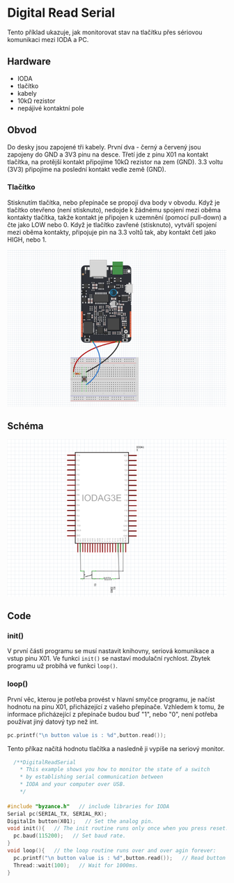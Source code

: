 # Digital Read Serial

Tento příklad ukazuje, jak monitorovat stav na tlačítku přes sériovou komunikaci mezi IODA a PC.

## Hardware

* IODA 
* tlačítko
* kabely
* 10kΩ rezistor
* nepájivé kontaktní pole

## Obvod

Do desky jsou zapojené tři kabely. První dva - černý a červený jsou zapojeny do GND a 3V3 pinu na desce. Třetí jde z pinu X01 na kontakt tlačítka, na protější kontakt připojíme 10kΩ rezistor na zem \(GND\). 3.3 voltu \(3V3\) připojíme na poslední kontakt vedle země \(GND\).

### Tlačítko

Stisknutím tlačítka, nebo přepínače se propojí dva body v obvodu. Když je tlačítko otevřeno \(není stisknuto\), nedojde k žádnému spojení mezi oběma kontakty tlačítka, takže kontakt je připojen k uzemnění \(pomocí pull-down\) a čte jako LOW nebo 0. Když je tlačítko zavřené \(stisknuto\), vytváří spojení mezi oběma kontakty, připojuje pin na 3.3 voltů tak, aby kontakt četl jako HIGH, nebo 1.

![](../../../.gitbook/assets/digitalreadserial.png)

## Schéma

![](../../../.gitbook/assets/digitalreadserial_schematic.png)

## Code

### init\(\)

V první části programu se musí nastavit knihovny, seriová komunikace a vstup pinu X01. Ve funkci `init()` se nastaví modulační rychlost. Zbytek programu už probíhá ve funkci `loop()`.

### loop\(\)

První věc, kterou je potřeba provést v hlavní smyčce programu, je načíst hodnotu na pinu X01, přicházející z vašeho přepínače. Vzhledem k tomu, že informace přicházející z přepínače budou buď "1", nebo "0", není potřeba používat jiný datový typ než int.

```cpp
pc.printf("\n button value is : %d",button.read());
```



Tento příkaz načítá hodnotu tlačítka a nasledně ji vypíše na seriový monitor.

```cpp
  /**DigitalReadSerial
    * This example shows you how to monitor the state of a switch
    * by establishing serial communication between
    * IODA and your computer over USB.
    */

#include "byzance.h"   // include libraries for IODA
Serial pc(SERIAL_TX, SERIAL_RX);
DigitalIn button(X01);   // Set the analog pin.
void init(){   // The init routine runs only once when you press reset.
  pc.baud(115200);   // Set baud rate.
}
void loop(){   // the loop routine runs over and over agin forever:
  pc.printf("\n button value is : %d",button.read());   // Read button value and print it.
  Thread::wait(100);   // Wait for 1000ms.
}
```



